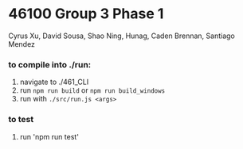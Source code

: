 # 46100 Group 3 Phase 1

Cyrus Xu, David Sousa, Shao Ning, Hunag, Caden Brennan, Santiago Mendez

### to compile into ./run:

1. navigate to ./461_CLI
2. run `npm run build` or `npm run build_windows`
3. run with `./src/run.js <args>`

### to test

1. run 'npm run test'